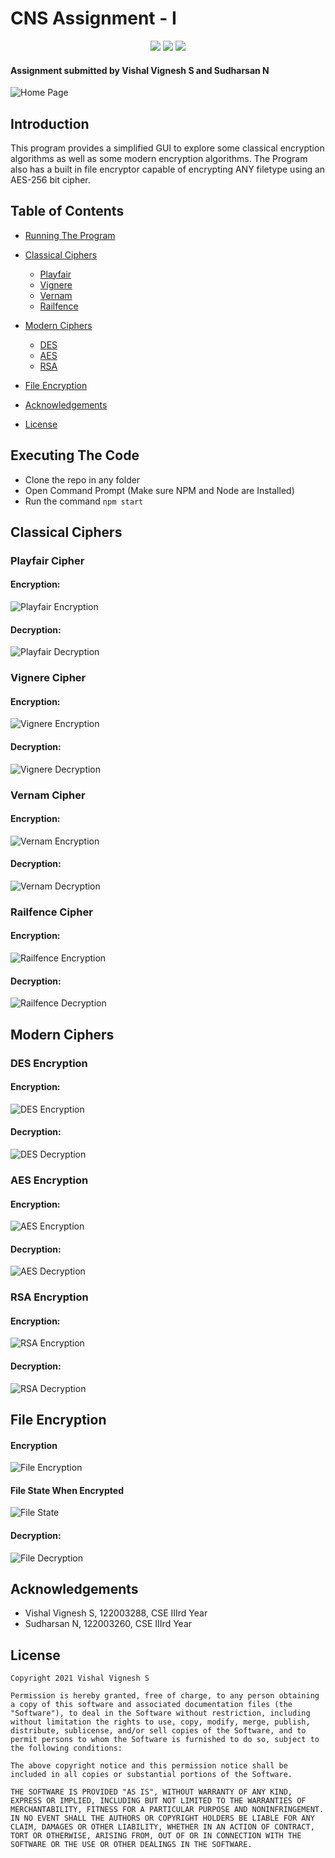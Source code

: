 # CNS Assignment - I
<p align="center">
    <a><img src="https://img.shields.io/badge/version-2.0-green"></a>
    <a><img src="https://img.shields.io/badge/build-passing-green" /></a>
    <a><img src="https://img.shields.io/badge/license-MIT-green"/></a>
</p>

#### Assignment submitted by Vishal Vignesh S and Sudharsan N

![Home Page](https://i.postimg.cc/76CVRDJM/home.png)

## Introduction
This program provides a simplified GUI to explore some classical encryption algorithms as well as some modern encryption algorithms. The Program also has a built in file encryptor capable of encrypting ANY filetype using an AES-256 bit cipher.

## Table of Contents

- [Running The Program](#Executing-The-Code)
- [Classical Ciphers](#Classical-Ciphers)
  - [Playfair](#playfair-cipher)
  - [Vignere](#Vignere-cipher)
  - [Vernam](#vernam-cipher)
  - [Railfence](#railfence-cipher)

- [Modern Ciphers](#modern-ciphers)
  - [DES](#des-encryption)
  - [AES](#aes-encryption)
  - [RSA](#rsa-encryption)

- [File Encryption](#file-encryption)
- [Acknowledgements](#Acknowledgements)
- [License](#license)


## Executing The Code

* Clone the repo in any folder
* Open Command Prompt (Make sure NPM and Node are Installed)
* Run the command `npm start`

## Classical Ciphers

### Playfair Cipher

#### Encryption:
![Playfair Encryption](https://i.postimg.cc/bYtgHyhq/playfair.png)
#### Decryption:
![Playfair Decryption](https://i.postimg.cc/KjB5ZNN1/playfair-dec.png)

### Vignere Cipher

#### Encryption:
![Vignere Encryption](https://i.postimg.cc/T1MrHb6f/vignere.png)
#### Decryption:
![Vignere Decryption](https://i.postimg.cc/ydSmPP2L/vignere-dec.png)

### Vernam Cipher

#### Encryption:
![Vernam Encryption](https://i.postimg.cc/nLWKB5Ss/vernam.png)
#### Decryption:
![Vernam Decryption](https://i.postimg.cc/yNxXJBj4/vernam-dec.png)

### Railfence Cipher

#### Encryption:
![Railfence Encryption](https://i.postimg.cc/xTGPh687/rail.png)
#### Decryption:
![Railfence Decryption](https://i.postimg.cc/hPRr2kDT/rail-dec.png)


## Modern Ciphers

### DES Encryption

#### Encryption:
![DES Encryption](https://i.postimg.cc/Bv7pNtbn/des.png)
#### Decryption:
![DES Decryption](https://i.postimg.cc/KY8QntZW/aes-256-dec.png)

### AES Encryption

#### Encryption:
![AES Encryption](https://i.postimg.cc/SxrD2gp8/aes-256.png)
#### Decryption:
![AES Decryption](https://i.postimg.cc/hPRr2kDT/rail-dec.png)

### RSA Encryption

#### Encryption:
![RSA Encryption](https://i.postimg.cc/Rh7cr0Sf/rsa-enc.png)
#### Decryption:
![RSA Decryption](https://i.postimg.cc/YCbzqj1z/rsa-dec.png)

## File Encryption

#### Encryption
![File Encryption](https://i.postimg.cc/TwmbmPWS/encryption.gif)
#### File State When Encrypted
![File State](https://i.postimg.cc/rw89k5tp/file-contents.png
)

#### Decryption:
![File Decryption](https://i.postimg.cc/ZnSdLh8q/decryption.gif)

## Acknowledgements

* Vishal Vignesh S, 122003288, CSE IIIrd Year
* Sudharsan N, 122003260, CSE IIIrd Year

## License

```
Copyright 2021 Vishal Vignesh S

Permission is hereby granted, free of charge, to any person obtaining a copy of this software and associated documentation files (the "Software"), to deal in the Software without restriction, including without limitation the rights to use, copy, modify, merge, publish, distribute, sublicense, and/or sell copies of the Software, and to permit persons to whom the Software is furnished to do so, subject to the following conditions:

The above copyright notice and this permission notice shall be included in all copies or substantial portions of the Software.

THE SOFTWARE IS PROVIDED "AS IS", WITHOUT WARRANTY OF ANY KIND, EXPRESS OR IMPLIED, INCLUDING BUT NOT LIMITED TO THE WARRANTIES OF MERCHANTABILITY, FITNESS FOR A PARTICULAR PURPOSE AND NONINFRINGEMENT. IN NO EVENT SHALL THE AUTHORS OR COPYRIGHT HOLDERS BE LIABLE FOR ANY CLAIM, DAMAGES OR OTHER LIABILITY, WHETHER IN AN ACTION OF CONTRACT, TORT OR OTHERWISE, ARISING FROM, OUT OF OR IN CONNECTION WITH THE SOFTWARE OR THE USE OR OTHER DEALINGS IN THE SOFTWARE.
```
